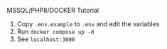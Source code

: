 MSSQL/PHP8/DOCKER Tutorial

1. Copy `.env.example` to `.env` and edit the variables
2. Run `docker compose up -d`
3. See `localhost:3000`